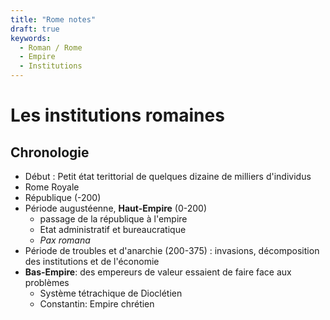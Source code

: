 ```yaml
---
title: "Rome notes"
draft: true
keywords:
  - Roman / Rome
  - Empire
  - Institutions
---
```




# Les institutions romaines



## Chronologie

- Début : Petit état terittorial de quelques dizaine de milliers d'individus
- Rome Royale
- République (-200)
- Période augustéenne, **Haut-Empire**  (0-200)
  - passage de la république à l'empire
  - Etat administratif et bureaucratique
  - *Pax romana*
- Période de troubles et d'anarchie (200-375) : invasions, décomposition des institutions et de l'économie
- **Bas-Empire**: des empereurs de valeur essaient de faire face aux problèmes
  - Système tétrachique de Dioclétien
  - Constantin: Empire chrétien

